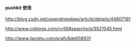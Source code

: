 #### pushkit 使用
http://blog.csdn.net/openglnewbee/article/details/44807191

http://www.cnblogs.com/cy568searchx/p/5521545.html

http://www.jianshu.com/p/afc8de658931


